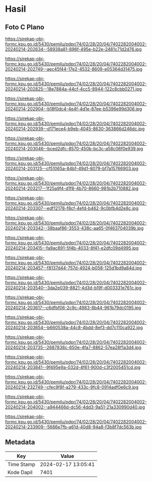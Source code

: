 # Hasil

## Foto C Plano

https://sirekap-obj-formc.kpu.go.id/5430/pemilu/pdpr/74/02/28/20/04/7402282004002-20240214-202634--58938a81-896f-495e-b22e-2481c71d2d76.jpg

https://sirekap-obj-formc.kpu.go.id/5430/pemilu/pdpr/74/02/28/20/04/7402282004002-20240214-202749--aec45f44-17e2-4532-8609-e05364d31475.jpg

https://sirekap-obj-formc.kpu.go.id/5430/pemilu/pdpr/74/02/28/20/04/7402282004002-20240214-202825--18e7884a-44cf-4cc5-8944-122c8cbb0271.jpg

https://sirekap-obj-formc.kpu.go.id/5430/pemilu/pdpr/74/02/28/20/04/7402282004002-20240214-202904--b18f0dc4-4e4f-4d1e-87ee-b5396e99d306.jpg

https://sirekap-obj-formc.kpu.go.id/5430/pemilu/pdpr/74/02/28/20/04/7402282004002-20240214-202939--d171ece4-b9eb-4045-8630-363866d246dc.jpg

https://sirekap-obj-formc.kpu.go.id/5430/pemilu/pdpr/74/02/28/20/04/7402282004002-20240214-203046--bced2dfc-8570-450b-bc3c-a58c06f0e939.jpg

https://sirekap-obj-formc.kpu.go.id/5430/pemilu/pdpr/74/02/28/20/04/7402282004002-20240214-203125--cf51065a-84b1-49d1-8079-bf7a15766903.jpg

https://sirekap-obj-formc.kpu.go.id/5430/pemilu/pdpr/74/02/28/20/04/7402282004002-20240214-203217--1f25a9f4-d1f8-4b70-8660-981b2b710882.jpg

https://sirekap-obj-formc.kpu.go.id/5430/pemilu/pdpr/74/02/28/20/04/7402282004002-20240214-203307--edf12178-f8cf-4efd-b462-9c0bfb4d2e8c.jpg

https://sirekap-obj-formc.kpu.go.id/5430/pemilu/pdpr/74/02/28/20/04/7402282004002-20240214-203342--38baaf86-3553-438c-aa65-0f463704039b.jpg

https://sirekap-obj-formc.kpu.go.id/5430/pemilu/pdpr/74/02/28/20/04/7402282004002-20240214-203415--fa9ac891-5f4b-4033-8f41-e2dfc09d4995.jpg

https://sirekap-obj-formc.kpu.go.id/5430/pemilu/pdpr/74/02/28/20/04/7402282004002-20240214-203457--f8137d44-757d-4924-b058-125d1bd9a84d.jpg

https://sirekap-obj-formc.kpu.go.id/5430/pemilu/pdpr/74/02/28/20/04/7402282004002-20240214-203540--3da2e039-8821-4d3d-b19f-d003331e761c.jpg

https://sirekap-obj-formc.kpu.go.id/5430/pemilu/pdpr/74/02/28/20/04/7402282004002-20240214-203617--c6dfbf06-2c9c-4983-8b44-961b79dc0195.jpg

https://sirekap-obj-formc.kpu.go.id/5430/pemilu/pdpr/74/02/28/20/04/7402282004002-20240214-203654--b660538a-44c8-4bdd-8ef3-dd7c110ca922.jpg

https://sirekap-obj-formc.kpu.go.id/5430/pemilu/pdpr/74/02/28/20/04/7402282004002-20240214-203735--2687838c-650e-4fa7-8862-57ea28f1a3d4.jpg

https://sirekap-obj-formc.kpu.go.id/5430/pemilu/pdpr/74/02/28/20/04/7402282004002-20240214-203841--9f495e9a-032d-4f61-900d-c3f2005451cd.jpg

https://sirekap-obj-formc.kpu.go.id/5430/pemilu/pdpr/74/02/28/20/04/7402282004002-20240214-232749--cfec9f8f-a279-433c-9fc8-0914adf0e6c9.jpg

https://sirekap-obj-formc.kpu.go.id/5430/pemilu/pdpr/74/02/28/20/04/7402282004002-20240214-204002--a944466d-dc56-4dd3-9a51-21a330990d40.jpg

https://sirekap-obj-formc.kpu.go.id/5430/pemilu/pdpr/74/02/28/20/04/7402282004002-20240214-233909--5686e7fb-a61d-40d8-94a8-f3b8f7dc563b.jpg


## Metadata

| Key        | Value               |
| ---------- | ------------------- |
| Time Stamp | 2024-02-17 13:05:41 |
| Kode Dapil | 7401                |




